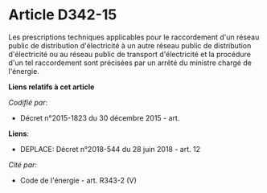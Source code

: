 # Article D342-15

Les prescriptions techniques applicables pour le raccordement d'un réseau public de distribution d'électricité à un autre
réseau public de distribution d'électricité ou au réseau public de transport d'électricité et la procédure d'un tel
raccordement sont précisées par un arrêté du ministre chargé de l'énergie.

**Liens relatifs à cet article**

_Codifié par_:

  - Décret n°2015-1823 du 30 décembre 2015 - art.

**Liens**:

  - DEPLACE: Décret n°2018-544 du 28 juin 2018 - art. 12

_Cité par_:

  - Code de l'énergie - art. R343-2 (V)
